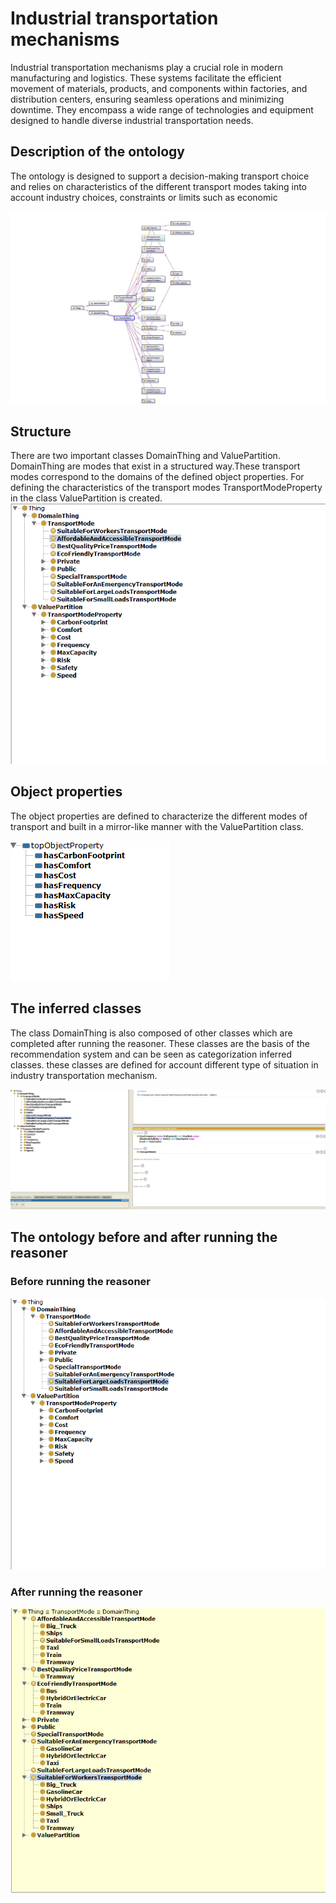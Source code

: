 # Industrial transportation mechanisms

Industrial transportation mechanisms play a crucial role in modern manufacturing and logistics. These systems facilitate the efficient movement of materials, products, and components within factories, and distribution centers, ensuring seamless operations and minimizing downtime. They encompass a wide range of technologies and equipment designed to handle diverse industrial transportation needs.

## Description of the ontology

The ontology is designed to support a decision-making transport choice and relies on characteristics of
the different transport modes taking into account industry choices, constraints or limits such as economic

<img src="./images/1.jpg">

## Structure

There are two important classes DomainThing and
ValuePartition. DomainThing are modes that exist in a
structured way.These transport modes correspond to the domains of the defined object properties. For defining the characteristics of the transport modes TransportModeProperty in the class
ValuePartition is created.
<img src="./images/2.PNG">


## Object properties

The object properties are defined to characterize the
different modes of transport and built in a mirror-like
manner with the ValuePartition class.

<img src="./images/3.PNG">


## The inferred classes

The class DomainThing is also composed of other classes which are completed after running the reasoner. These classes are the basis of the recommendation system and can be seen as categorization inferred classes.
these classes are defined for account different type of situation in industry transportation mechanism.

<img src="./images/5.PNG">


## The ontology before and after running the reasoner

### Before running the reasoner

<img src="./images/7.PNG">


### After running the reasoner

<img src="./images/6.PNG">
